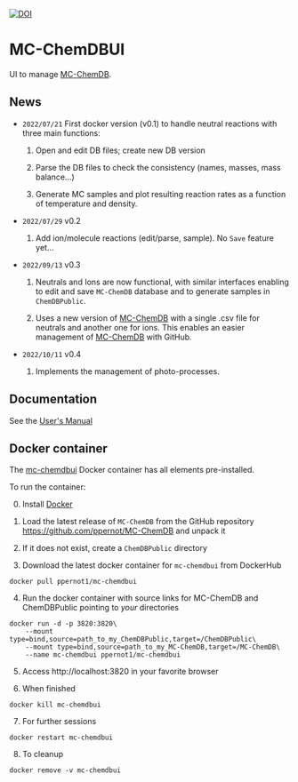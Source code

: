[![DOI](https://zenodo.org/badge/515063130.svg)](https://zenodo.org/badge/latestdoi/515063130)

# MC-ChemDBUI

UI to manage [MC-ChemDB](https://github.com/ppernot/MC-ChemDB).

## News

* `2022/07/21` First docker version (v0.1) to handle neutral reactions with three main functions:

    1. Open and edit DB files; create new DB version

    2. Parse the DB files to check the consistency (names, masses, mass balance...)
    
    3. Generate MC samples and plot resulting reaction rates as a function of temperature
    and density.

* `2022/07/29` v0.2

    1. Add ion/molecule reactions (edit/parse, sample). No `Save` feature yet...

* `2022/09/13` v0.3

    1. Neutrals and Ions are now functional, with similar interfaces enabling to edit and save `MC-ChemDB` database and to generate samples in `ChemDBPublic`.
    
    2. Uses a new version of [MC-ChemDB](https://github.com/ppernot/MC-ChemDB) with a single .csv file for neutrals and another one for ions. This enables an easier management of [MC-ChemDB](https://github.com/ppernot/MC-ChemDB) with GitHub.
    
* `2022/10/11` v0.4

    1. Implements the management of photo-processes.
    
    
## Documentation

See the [User's Manual](https://raw.githubusercontent.com/ppernot/MC-ChemDBUI/main/docs/manual.pdf)

## Docker container

The [mc-chemdbui](https://hub.docker.com/repository/docker/ppernot1/mc-chemdbui)
Docker container has all elements pre-installed.

To run the container:

0. Install [Docker](https://www.docker.com/products/docker-desktop)

1. Load the latest release of `MC-ChemDB` from the GitHub repository https://github.com/ppernot/MC-ChemDB and unpack it 

2. If it does not exist, create a `ChemDBPublic` directory 

3. Download the latest docker container for `mc-chemdbui` from DockerHub 
```
docker pull ppernot1/mc-chemdbui
``` 

4. Run the docker container with source links for MC-ChemDB and ChemDBPublic pointing to *your* directories 
```
docker run -d -p 3820:3820\
	--mount type=bind,source=path_to_my_ChemDBPublic,target=/ChemDBPublic\
	--mount type=bind,source=path_to_my_MC-ChemDB,target=/MC-ChemDB\
	--name mc-chemdbui ppernot1/mc-chemdbui 
```

5. Access http://localhost:3820 in your favorite browser

6. When finished
```
docker kill mc-chemdbui
```

7. For further sessions
```
docker restart mc-chemdbui
```

8. To cleanup
```
docker remove -v mc-chemdbui
```
